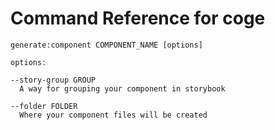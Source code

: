 # Command Reference for coge

```
generate:component COMPONENT_NAME [options]
```

```
options:

--story-group GROUP
  A way for grouping your component in storybook

--folder FOLDER
  Where your component files will be created
```
